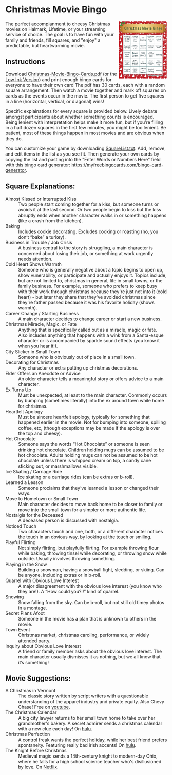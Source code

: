 # Christmas Movie Bingo
<img align="right" width="30%" src="https://github.com/andyrew/Christmas-Movie-Bingo/blob/main/bingo-thumbnail.png">

The perfect accompianment to cheesy Christmas movies on Halmark, Lifetime, or your streaming service of choice. The goal is to have fun with your family and friends, fill squares, and "enjoy" a predictable, but heartwarming movie.

## Instructions
Download [Christmas-Movie-Bingo-Cards.pdf](https://www.github.com/andyrew/Christmas-Movie-Bingo/raw/main/Christmas-Movie-Bingo-Cards.pdf) (or the [Low Ink Version](https://www.github.com/andyrew/Christmas-Movie-Bingo/raw/main/CM-Bingo-Cards-LoInk.pdf)) and print enough bingo cards for everyone to have their own card The pdf has 30 cards, each with a random square arrangement. Then watch a movie together and mark off squares on cards as the events occur in the movie. The first person to get five squares in a line (horizontal, vertical, or diagonal) wins! 

Specific explainations for every square is provided below. Lively debate amongst participants about whether something counts is encouraged. Being lenient with interpretation helps make it more fun, but if you’re filling in a half dozen squares in the first few minutes, you might be too lenient. Be patient, most of these things happen in most movies and are obvious when they do.

You can customize your game by downloading [SquareList.txt](https://github.com/andyrew/Christmas-Movie-Bingo/blob/main/SquareList.txt). Add, remove, and edit items in the list as you see fit. Then generate your own cards by copying the list and pasting into the "Enter Words or Numbers Here" field with this bingo card generator: https://myfreebingocards.com/bingo-card-generator.

## Square Explanations:
<dl>
  <dt>Almost Kissed or Interrupted Kiss</dt>
  <dd>Two people start coming together for a kiss, but someone turns or avoids it at the last second. Or two people begin to kiss but the kiss abruptly ends when another character walks in or something happens (like a crash from the kitchen).</dd>
  <dt>Baking</dt>
  <dd>Includes cookie decorating. Excludes cooking or roasting (no, you don’t “bake” a turkey).</dd>
  <dt>Business in Trouble / Job Crisis</dt>
  <dd>A business central to the story is struggling, a main character is concerned about losing their job, or something at work urgently needs attention.</dd>
  <dt>Cold Heart Shows Warmth</dt>
  <dd>Someone who is generally negative about a topic begins to open up, show vunerability, or participate and actually enjoys it. Topics include, but are not limited to, christmas in general, life in small towns, or the family business. For example, someone who prefers to keep busy with their work through christmas because they're just not into it (cold heart) - but later they share that they've avoided christmas since they're father passed because it was his favorite holiday (shows warmth).</dd>
  <dt>Career Change / Starting Business</dt>
  <dd>A main character decides to change career or start a new business.</dd>
  <dt>Christmas Miracle, Magic, or Fate</dt>
  <dd>Anything that is specifically called out as a miracle, magic or fate. Also includes anything that happens with a wink from a Santa-esque character or is accompanied by sparkle sound effects (you know it when you hear it!).</dd>
  <dt>City Slicker in Small Town</dt>
  <dd>Someone who is obviously out of place in a small town.</dd>
  <dt>Decorating for Christmas</dt>
  <dd>Any character or extra putting up christmas decorations.</dd>
  <dt>Elder Offers an Anecdote or Advice</dt>
  <dd>An older character tells a meaningful story or offers advice to a main character.</dd>
  <dt>Ex Turns Up</dt>
  <dd>Must be unexpected, at least to the main character. Commonly occurs by bumping (sometimes literally) into the ex around town while home for christmas.</dd>
  <dt>Heartfelt Apology</dt>
  <dd>Must be sincere heartfelt apology, typically for something that happened earlier in the movie. Not for bumping into someone, spilling coffee, etc, (though exceptions may be made if the apology is over the top and cheesy).</dd>
  <dt>Hot Chocolate</dt>
  <dd>Someone says the words “Hot Chocolate” or someone is seen drinking hot chocolate. Children holding mugs can be assumed to be hot chocolate. Adults holding mugs can not be assumed to be hot chocolate unless there is whipped cream on top, a candy cane sticking out, or marshmallows visible.</dd>
  <dt>Ice Skating / Carriage Ride</dt>
  <dd>Ice skating or a carriage rides (can be extras or b-roll).</dd>
  <dt>Learned a Lesson</dt>
  <dd>Someone proclaims that they’ve learned a lesson or changed their ways.</dd>
  <dt>Move to Hometown or Small Town</dt>
  <dd>Main character decides to move back home to be closer to family or move into the small town for a simpler or more authentic life.</dd>
  <dt>Nostalgia for the Deceased</dt>
  <dd>A deceased person is discussed with nostalgia.</dd>
  <dt>Noticed Touch</dt>
  <dd>Two characters touch and one, both, or a different character notices the touch in an obvious way, by looking at the touch or smiling. </dd>
  <dt>Playful Flirting</dt>
  <dd>Not simply flirting, but playfully flirting. For example throwing flour while baking, throwing tinsel while decorating, or throwing snow while outside. Usually involves throwing something.</dd>
  <dt>Playing in the Snow</dt>
  <dd>Building a snowman, having a snowball fight, sledding, or skiing. Can be anyone, including extras or in b-roll.</dd>
  <dt>Quarrel with Obvious Love Interest</dt>
  <dd>A major disagreement with the obvious love interest (you know who they are!). A “How could you?!!” kind of quarrel.</dd>
  <dt>Snowing</dt>
  <dd>Snow falling from the sky. Can be b-roll, but not still old timey photos in a montage.</dd>
  <dt>Secret Plans Afoot</dt>
  <dd>Someone in the movie has a plan that is unknown to others in the movie.</dd>
  <dt>Town Event</dt>
  <dd>Christmas market, christmas caroling, performance, or widely attended party.</dd>
  <dt>Inquiry about Obvious Love Interest</dt>
  <dd>A friend or family member asks about the obvious love interest. The main character usually dismisses it as nothing, but we all know that it’s something!</dd>
</dl>

## Movie Suggestions:
<dl>
  <dt>A Christmas in Vermont</dt>
  <dd>The classic story written by script writers with a questionable understanding of the apparel industry and private equity. Also Chevy Chase! Free on <a href='https://www.youtube.com/watch?v=5BRTT7V4Ppk'>youtube</a>.</dd>
  <dt>The Christmas Calendar</dt>
  <dd>A big city lawyer returns to her small town home to take over her grandmother's bakery. A secret admirer sends a christmas calendar with a new clue each day! On <a href='https://www.hulu.com/watch/f5dc2716-13c1-4a67-96c1-e372d6a415d5'>hulu</a>.</dd>
  <dt>Christmas Perfection</dt>
  <dd>A control freak wants the perfect holiday, while her best friend prefers spontaneity. Featuring really bad irish accents! On <a href='https://www.hulu.com/movie/christmas-perfection-c2dd3a4b-a72a-4c07-a5a0-624e01137c11'>hulu</a>.</dd>
<dt>The Knight Before Christmas</dt>
  <dd>Medieval magic sends a 14th-century knight to modern-day Ohio, where he falls for a high school science teacher who's disillusioned by love. On <a href='https://www.netflix.com/title/81026188'>Netflix</a>.</dd>
</dl>
